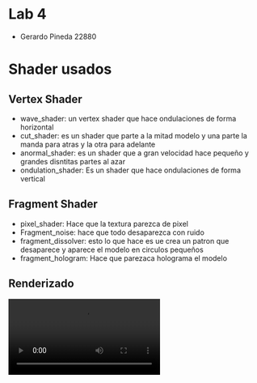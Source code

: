 # Lab 4
* Gerardo Pineda 22880
# Shader usados
## Vertex Shader
* wave_shader: un vertex shader que hace ondulaciones de forma horizontal
* cut_shader: es un shader que parte a la mitad modelo y una parte la manda para atras y la otra para adelante
* anormal_shader: es un shader que a gran velocidad hace pequeño y grandes disntitas partes al azar
* ondulation_shader: Es un shader que hace ondulaciones de forma vertical
## Fragment Shader
* pixel_shader: Hace que la textura parezca de pixel
* Fragment_noise: hace que todo desaparezca con ruido
* fragment_dissolver: esto lo que hace es ue crea un patron que desaparece y aparece el modelo en circulos pequeños
* fragment_hologram: Hace que parezaca holograma el modelo

## Renderizado
![Ver video](https://github.com/Gerax5/OpenGL/blob/main/videos/pygame%20window%202024-10-28%2019-33-31.mp4)
